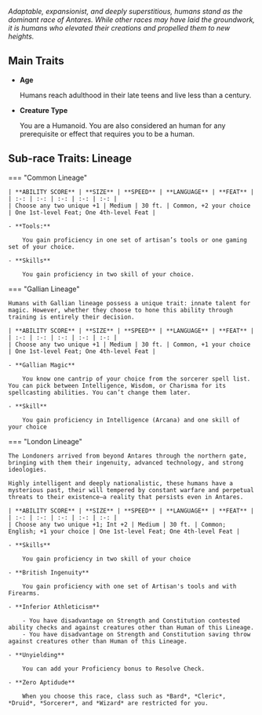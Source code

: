 *Adaptable, expansionist, and deeply superstitious, humans stand as the dominant race of Antares. While other races may have laid the groundwork, it is humans who elevated their creations and propelled them to new heights.*

## Main Traits

- **Age** 

    Humans reach adulthood in their late teens and live less than a century.

- **Creature Type** 

    You are a Humanoid. You are also considered an human for any prerequisite or effect that requires you to be a human.

## Sub-race Traits: Lineage

=== "Common Lineage"

    | **ABILITY SCORE** | **SIZE** | **SPEED** | **LANGUAGE** | **FEAT** |
    | :-: | :-: | :-: | :-: | :-: |
    | Choose any two unique +1 | Medium | 30 ft. | Common, +2 your choice | One 1st-level Feat; One 4th-level Feat |

    - **Tools:** 

        You gain proficiency in one set of artisan’s tools or one gaming set of your choice.

    - **Skills** 

        You gain proficiency in two skill of your choice.

=== "Gallian Lineage"

    Humans with Gallian lineage possess a unique trait: innate talent for magic. However, whether they choose to hone this ability through training is entirely their decision.

    | **ABILITY SCORE** | **SIZE** | **SPEED** | **LANGUAGE** | **FEAT** |
    | :-: | :-: | :-: | :-: | :-: |
    | Choose any two unique +1 | Medium | 30 ft. | Common, +1 your choice | One 1st-level Feat; One 4th-level Feat |

    - **Gallian Magic** 

        You know one cantrip of your choice from the sorcerer spell list. You can pick between Intelligence, Wisdom, or Charisma for its spellcasting abilities. You can’t change them later.

    - **Skill** 

        You gain proficiency in Intelligence (Arcana) and one skill of your choice

=== "London Lineage"

    The Londoners arrived from beyond Antares through the northern gate, bringing with them their ingenuity, advanced technology, and strong ideologies. 

    Highly intelligent and deeply nationalistic, these humans have a mysterious past, their will tempered by constant warfare and perpetual threats to their existence—a reality that persists even in Antares.

    | **ABILITY SCORE** | **SIZE** | **SPEED** | **LANGUAGE** | **FEAT** |
    | :-: | :-: | :-: | :-: | :-: |
    | Choose any two unique +1; Int +2 | Medium | 30 ft. | Common; English; +1 your choice | One 1st-level Feat; One 4th-level Feat |

    - **Skills** 
    
        You gain proficiency in two skill of your choice
    
    - **British Ingenuity** 
    
        You gain proficiency with one set of Artisan's tools and with Firearms.

    - **Inferior Athleticism** 
    
        - You have disadvantage on Strength and Constitution contested ability checks and against creatures other than Human of this Lineage.
        - You have disadvantage on Strength and Constitution saving throw against creatures other than Human of this Lineage.

    - **Unyielding** 
    
        You can add your Proficiency bonus to Resolve Check.

    - **Zero Aptidude** 
    
        When you choose this race, class such as *Bard*, *Cleric*, *Druid*, *Sorcerer*, and *Wizard* are restricted for you.